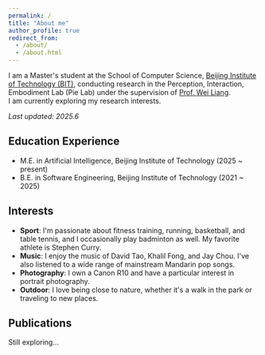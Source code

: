 ```yaml
---
permalink: /
title: "About me"
author_profile: true
redirect_from: 
  - /about/
  - /about.html
---
```


I am a Master's student at the School of Computer Science, [Beijing Institute of Technology (BIT)](https://www.bit.edu.cn/), conducting research in the Perception, Interaction, Embodiment Lab (Pie Lab) under the supervision of [Prof. Wei Liang](https://pie-lab.cn/).  
I am currently exploring my research interests.  

*Last updated: 2025.6*

## Education Experience
* M.E. in Artificial Intelligence, Beijing Institute of Technology (2025 ~ present)  
* B.E. in Software Engineering, Beijing Institute of Technology (2021 ~ 2025)

## Interests
* **Sport**: I'm passionate about fitness training, running, basketball, and table tennis, and I occasionally play badminton as well. My favorite athlete is Stephen Curry.  
* **Music**: I enjoy the music of David Tao, Khalil Fong, and Jay Chou. I've also listened to a wide range of mainstream Mandarin pop songs.  
* **Photography**: I own a Canon R10 and have a particular interest in portrait photography.  
* **Outdoor**: I love being close to nature, whether it's a walk in the park or traveling to new places.

## Publications
Still exploring...

